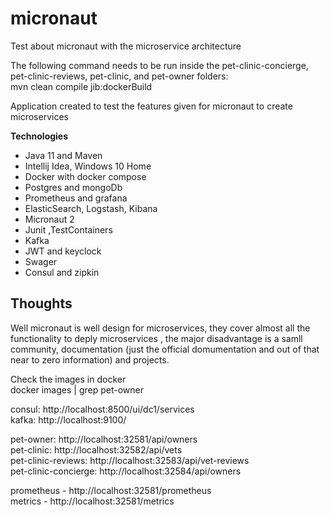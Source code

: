 # micronaut
Test about micronaut with the microservice architecture

The following command needs to be run inside the pet-clinic-concierge, pet-clinic-reviews, pet-clinic, and pet-owner folders:  
mvn clean compile jib:dockerBuild  



Application created to test the features given for micronaut to create microservices

**Technologies**

* Java 11 and Maven
* Intellij Idea, Windows 10 Home
* Docker with docker compose
* Postgres and mongoDb
* Prometheus and grafana
* ElasticSearch, Logstash, Kibana
* Micronaut 2
* Junit ,TestContainers
* Kafka
* JWT and keyclock
* Swager
* Consul and zipkin

## Thoughts
Well micronaut is well design for microservices, they cover almost all the functionality to deply microservices , the major disadvantage is a samll
community, documentation (just the official domumentation  and out of that near to zero information) and projects.  


Check the images in docker  
docker images | grep pet-owner    

consul: http://localhost:8500/ui/dc1/services  
kafka: http://localhost:9100/  


pet-owner: http://localhost:32581/api/owners  
pet-clinic: http://localhost:32582/api/vets  
pet-clinic-reviews: http://localhost:32583/api/vet-reviews  
pet-clinic-concierge: http://localhost:32584/api/owners  


prometheus -  http://localhost:32581/prometheus  
metrics - http://localhost:32581/metrics  
